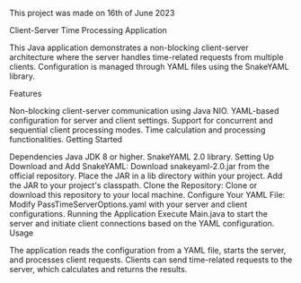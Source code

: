 This project was made on 16th of June 2023

Client-Server Time Processing Application

This Java application demonstrates a non-blocking client-server architecture where the server handles time-related requests from multiple clients. Configuration is managed through YAML files using the SnakeYAML library.

Features

Non-blocking client-server communication using Java NIO.
YAML-based configuration for server and client settings.
Support for concurrent and sequential client processing modes.
Time calculation and processing functionalities.
Getting Started

Dependencies
Java JDK 8 or higher.
SnakeYAML 2.0 library.
Setting Up
Download and Add SnakeYAML:
Download snakeyaml-2.0.jar from the official repository.
Place the JAR in a lib directory within your project.
Add the JAR to your project's classpath.
Clone the Repository:
Clone or download this repository to your local machine.
Configure Your YAML File:
Modify PassTimeServerOptions.yaml with your server and client configurations.
Running the Application
Execute Main.java to start the server and initiate client connections based on the YAML configuration.
Usage

The application reads the configuration from a YAML file, starts the server, and processes client requests.
Clients can send time-related requests to the server, which calculates and returns the results.
